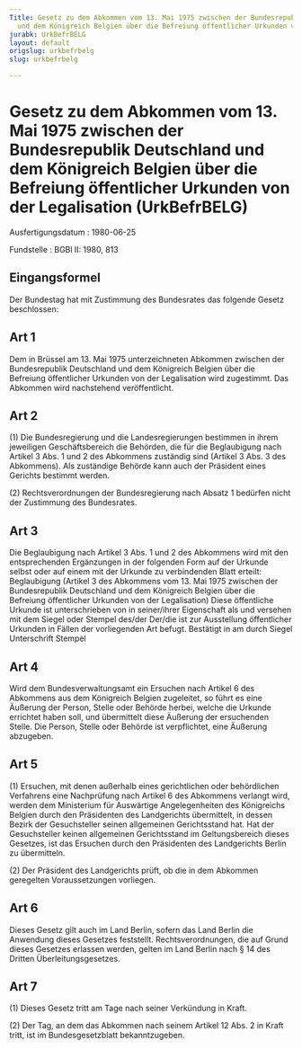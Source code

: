 ```yaml
---
Title: Gesetz zu dem Abkommen vom 13. Mai 1975 zwischen der Bundesrepublik Deutschland
  und dem Königreich Belgien über die Befreiung öffentlicher Urkunden von der Legalisation
jurabk: UrkBefrBELG
layout: default
origslug: urkbefrbelg
slug: urkbefrbelg

---
```


# Gesetz zu dem Abkommen vom 13. Mai 1975 zwischen der Bundesrepublik Deutschland und dem Königreich Belgien über die Befreiung öffentlicher Urkunden von der Legalisation (UrkBefrBELG)

Ausfertigungsdatum
:   1980-06-25

Fundstelle
:   BGBl II: 1980, 813



## Eingangsformel

Der Bundestag hat mit Zustimmung des Bundesrates das folgende Gesetz beschlossen:


## Art 1

Dem in Brüssel am 13. Mai 1975 unterzeichneten Abkommen zwischen der Bundesrepublik Deutschland und dem Königreich Belgien über die Befreiung öffentlicher Urkunden von der Legalisation wird zugestimmt. Das Abkommen wird nachstehend veröffentlicht.


## Art 2

(1) Die Bundesregierung und die Landesregierungen bestimmen in ihrem jeweiligen Geschäftsbereich die Behörden, die für die Beglaubigung nach Artikel 3 Abs. 1 und 2 des Abkommens zuständig sind (Artikel 3 Abs. 3 des Abkommens). Als zuständige Behörde kann auch der Präsident eines Gerichts bestimmt werden.

(2) Rechtsverordnungen der Bundesregierung nach Absatz 1 bedürfen nicht der Zustimmung des Bundesrates.


## Art 3

Die Beglaubigung nach Artikel 3 Abs. 1 und 2 des Abkommens wird mit den entsprechenden Ergänzungen in der folgenden Form auf der Urkunde selbst oder auf einem mit der Urkunde zu verbindenden Blatt erteilt:
Beglaubigung
(Artikel 3 des Abkommens vom 13. Mai 1975 zwischen der Bundesrepublik
Deutschland und dem Königreich Belgien über die Befreiung öffentlicher
Urkunden von der Legalisation)
Diese öffentliche Urkunde ist unterschrieben
von
in seiner/ihrer Eigenschaft als
und versehen mit dem Siegel oder Stempel
des/der
Der/die                       ist zur Ausstellung
öffentlicher Urkunden in Fällen der vorliegenden Art befugt.
Bestätigt
in               am
durch
Siegel           Unterschrift
Stempel


## Art 4

Wird dem Bundesverwaltungsamt ein Ersuchen nach Artikel 6 des Abkommens aus dem Königreich Belgien zugeleitet, so führt es eine Äußerung der Person, Stelle oder Behörde herbei, welche die Urkunde errichtet haben soll, und übermittelt diese Äußerung der ersuchenden Stelle. Die Person, Stelle oder Behörde ist verpflichtet, eine Äußerung abzugeben.


## Art 5

(1) Ersuchen, mit denen außerhalb eines gerichtlichen oder behördlichen Verfahrens eine Nachprüfung nach Artikel 6 des Abkommens verlangt wird, werden dem Ministerium für Auswärtige Angelegenheiten des Königreichs Belgien durch den Präsidenten des Landgerichts übermittelt, in dessen Bezirk der Gesuchsteller seinen allgemeinen Gerichtsstand hat. Hat der Gesuchsteller keinen allgemeinen Gerichtsstand im Geltungsbereich dieses Gesetzes, ist das Ersuchen durch den Präsidenten des Landgerichts Berlin zu übermitteln.

(2) Der Präsident des Landgerichts prüft, ob die in dem Abkommen geregelten Voraussetzungen vorliegen.


## Art 6

Dieses Gesetz gilt auch im Land Berlin, sofern das Land Berlin die Anwendung dieses Gesetzes feststellt. Rechtsverordnungen, die auf Grund dieses Gesetzes erlassen werden, gelten im Land Berlin nach § 14 des Dritten Überleitungsgesetzes.


## Art 7

(1) Dieses Gesetz tritt am Tage nach seiner Verkündung in Kraft.

(2) Der Tag, an dem das Abkommen nach seinem Artikel 12 Abs. 2 in Kraft tritt, ist im Bundesgesetzblatt bekanntzugeben.


